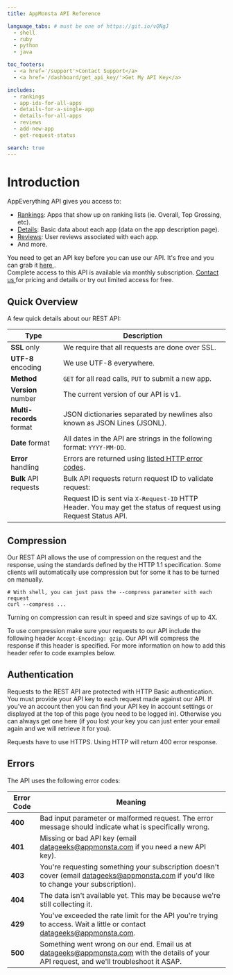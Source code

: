 ```yaml
---
title: AppMonsta API Reference

language_tabs: # must be one of https://git.io/vQNgJ
  - shell
  - ruby
  - python
  - java

toc_footers:
  - <a href='/support'>Contact Support</a>
  - <a href='/dashboard/get_api_key/'>Get My API Key</a>

includes:
  - rankings
  - app-ids-for-all-apps
  - details-for-a-single-app
  - details-for-all-apps
  - reviews
  - add-new-app
  - get-request-status

search: true
---
```


# Introduction

AppEverything API gives you access to:

* [Rankings](#rankings): Apps that show up on ranking lists (ie. Overall, Top Grossing, etc).
* [Details](#details-for-a-single-app):  Basic data about each app (data on the app description page).
* [Reviews](#app-reviews): User reviews associated with each app.
* And more.

<aside class="notice">
  You need to get an API key before you can use our API. It's free and you can grab it
  <a href="/dashboard/get_api_key/"> here </a>.<br>
  Complete access to this API is available via monthly subscription.
  <a href="/contact-sales"> Contact us </a> for pricing and details or try out limited access
  for free.
</aside>

## Quick Overview

A few quick details about our REST API:

 Type                | Description
-------------------- | --------------
**SSL** only             | We require that all requests are done over SSL.
**UTF-8** encoding       | We use UTF-8 everywhere.
**Method**               | `GET` for all read calls, `PUT` to submit a new app.
**Version** number       | The current version of our API is v1.
**Multi-records** format | JSON dictionaries separated by newlines also known as JSON Lines (JSONL).
**Date** format          | All dates in the API are strings in the following format: `YYYY-MM-DD`.
**Error** handling       | Errors are returned using [listed HTTP error codes](#errors).
**Bulk** API requests    | Bulk API requests return request ID to validate request:
                         | Request ID is sent via `X-Request-ID` HTTP Header. You may get the status of request using Request Status API.

## Compression

Our REST API allows the use of compression on the request and the response, using the standards
defined by the HTTP 1.1 specification. Some clients will automatically use compression but for
some it has to be turned on manually.

```shell
# With shell, you can just pass the --compress parameter with each request
curl --compress ...
```

<aside class="success">
Turning on compression can result in speed and size savings of up to 4X.
</aside>

To use compression make sure your requests to our API include the following header
`Accept-Encoding: gzip`. Our API will compress the response if this header is specified. For more
information on how to add this header refer to code examples below.



## Authentication

Requests to the REST API are protected with HTTP Basic authentication. You must provide your API
key to each request made against our API. If you've an account then you can find your API key in
account settings or displayed at the top of this page (you need to be logged in). Otherwise you can
always get one here (if you lost your key you can just enter your email again and we will retrieve
it for you).

<aside class="warning">
Requests have to use HTTPS. Using HTTP will return 400 error response.
</aside>

## Errors

The API uses the following error codes:

Error Code | Meaning
---------- | -------
**400** | Bad input parameter or malformed request. The error message should indicate what is specifically wrong.
**401** | Missing or bad API key (email datageeks@appmonsta.com if you need a new API key).
**403** | You're requesting something your subscription doesn't cover (email datageeks@appmonsta.com if you'd like to change your subscription).
**404** | The data isn't available yet. This may be because we're still collecting it.
**429** | You've exceeded the rate limit for the API you're trying to access. Wait a little or contact datageeks@appmonsta.com.
**500** | Something went wrong on our end. Email us at datageeks@appmonsta.com with the details of your API request, and we'll troubleshoot it ASAP.

